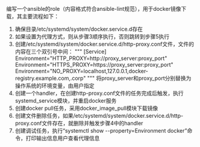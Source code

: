 编写一个ansible的role（内容格式符合ansible-lint规范），用于docker镜像下载，其主要流程如下：
1. 确保目录/etc/systemd/system/docker.service.d存在
2. 如果设置为代理方式，则从步骤3顺序执行，否则跳转到步骤5执行
3. 创建/etc/systemd/system/docker.service.d/http-proxy.conf文件，文件的内容在三个双引号中间：
"""
[Service]
Environment="HTTP_PROXY=http://proxy_server:proxy_port"
Environment="HTTPS_PROXY=https://proxy_server:proxy_port"
Environment="NO_PROXY=localhost,127.0.0.1,docker-registry.example.com,.corp"
"""
将proxy_server和proxy_port分别替换为操作系统的环境变量，由用户指定
4. 创建一个handler，在创建http-proxy.conf文件的任务完成后触发，执行systemd_service模块，并重启docker服务
5. 创建docker pull任务，采用docker_image_pull模块下载镜像
6. 创建文件删除任务，如果/etc/systemd/system/docker.service.d/http-proxy.conf文件存在，就删除并触发步骤4中的handler
7. 创建调试任务，执行“systemctl show --property=Environment docker”命令，打印输出信息用户查看代理信息